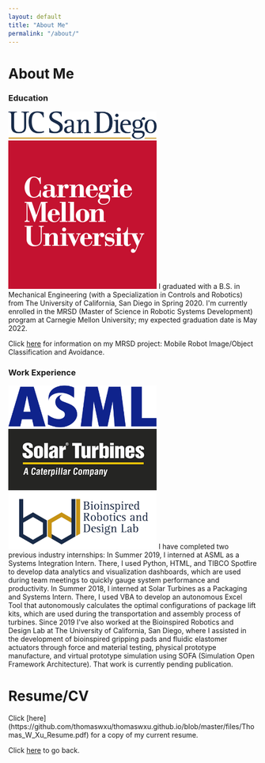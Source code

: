 ```yaml
---
layout: default
title: "About Me"
permalink: "/about/"
---
```


<h1>About Me</h1>

<h3>Education</h3>
<img src="../files/UCSD_logo.png" alt="UCSD logo" width="300"/>
<img src="../files/cmu_logo.png" alt="CMU logo" width="300"/>
I graduated with a B.S. in Mechanical Engineering (with a Specialization in Controls and Robotics) from The University of California, San Diego in Spring 2020. I'm currently enrolled in the MRSD (Master of Science in Robotic Systems Development) program at Carnegie Mellon University; my expected graduation date is May 2022.

Click [here](https://mrsdprojects.ri.cmu.edu/2021teamd/) for information on my MRSD project: Mobile Robot Image/Object Classification and Avoidance.

<h3>Work Experience</h3>
<img src="../files/asml_logo.png" alt="ASML logo" width="300"/>
<img src="../files/solarTurbines_logo.png" alt="Solar Turbines logo" width="300"/>
<img src="../files/brdl_logo.png" alt="Bioinspired Robotics and Design Lab logo" width="300"/>
I have completed two previous industry internships:
In Summer 2019, I interned at ASML as a Systems Integration Intern. There, I used Python, HTML, and TIBCO Spotfire to develop data analytics and visualization dashboards, which are used during team meetings to quickly gauge system performance and productivity.
In Summer 2018, I interned at Solar Turbines as a Packaging and Systems Intern. There, I used VBA to develop an autonomous Excel Tool that autonomously calculates the optimal configurations of package lift kits, which are used during the transportation and assembly process of turbines.
Since 2019 I've also worked at the Bioinspired Robotics and Design Lab at The University of California, San Diego, where I assisted in the development of bioinspired gripping pads and fluidic elastomer actuators through force and material testing, physical prototype manufacture, and virtual prototype simulation using SOFA (Simulation Open Framework Architecture). That work is currently pending publication.


<h1>Resume/CV</h1>
Click [here](https://github.com/thomaswxu/thomaswxu.github.io/blob/master/files/Thomas_W_Xu_Resume.pdf) for a copy of my current resume.


Click [here](/) to go back.